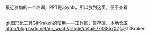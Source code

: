 ##

最近参加的一个培训，PPT是.ipynb，所以放到这里，便于查看
##
git图形化工具GitKraken的使用——工作区、暂存区、本地仓库
http://blog.csdn.net/mr_wuch/article/details/73385702
![GitKraken]({{site.baseurl}}/http://img.blog.csdn.net/20170617223822237?watermark/2/text/aHR0cDovL2Jsb2cuY3Nkbi5uZXQvbXJfd3VjaA==/font/5a6L5L2T/fontsize/400/fill/I0JBQkFCMA==/dissolve/70/gravity/SouthEast)
